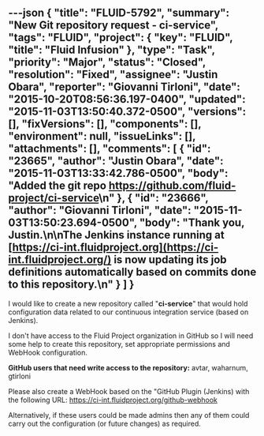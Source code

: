 ---json
{
  "title": "FLUID-5792",
  "summary": "New Git repository request - ci-service",
  "tags": "FLUID",
  "project": {
    "key": "FLUID",
    "title": "Fluid Infusion"
  },
  "type": "Task",
  "priority": "Major",
  "status": "Closed",
  "resolution": "Fixed",
  "assignee": "Justin Obara",
  "reporter": "Giovanni Tirloni",
  "date": "2015-10-20T08:56:36.197-0400",
  "updated": "2015-11-03T13:50:40.372-0500",
  "versions": [],
  "fixVersions": [],
  "components": [],
  "environment": null,
  "issueLinks": [],
  "attachments": [],
  "comments": [
    {
      "id": "23665",
      "author": "Justin Obara",
      "date": "2015-11-03T13:33:42.786-0500",
      "body": "Added the git repo <https://github.com/fluid-project/ci-service>\n"
    },
    {
      "id": "23666",
      "author": "Giovanni Tirloni",
      "date": "2015-11-03T13:50:23.694-0500",
      "body": "Thank you, Justin.\n\nThe Jenkins instance running at [https://ci-int.fluidproject.org](https://ci-int.fluidproject.org/) is now updating its job definitions automatically based on commits done to this repository.\n"
    }
  ]
}
---
I would like to create a new repository called "**ci-service**" that would hold configuration data related to our continuous integration service (based on Jenkins).

I don't have access to the Fluid Project organization in GitHub so I will need some help to create this repository, set appropriate permissions and WebHook configuration.

**GitHub users that need write access to the repository:** avtar, waharnum, gtirloni

Please also create a WebHook based on the "GitHub Plugin (Jenkins) with the following URL: <https://ci-int.fluidproject.org/github-webhook>

Alternatively, if these users could be made admins then any of them could carry out the configuration (or future changes) as required.

        